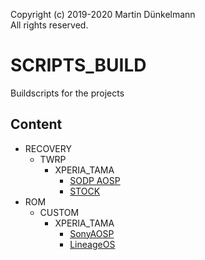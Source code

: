 Copyright (c) 2019-2020 Martin Dünkelmann  
All rights reserved.

# SCRIPTS_BUILD
Buildscripts for the projects

## Content
- RECOVERY
  - TWRP
    - XPERIA_TAMA
      - [SODP AOSP](RECOVERY/TWRP/XPERIA_TAMA/SODP/README.md)
      - [STOCK](RECOVERY/TWRP/XPERIA_TAMA/STOCK/README.md)
- ROM
  - CUSTOM
    - XPERIA_TAMA
      - [SonyAOSP](ROM/CUSTOM/XPERIA_TAMA/SonyAOSP/README.md)
      - [LineageOS](ROM/CUSTOM/XPERIA_TAMA/LineageOS/README.md)
